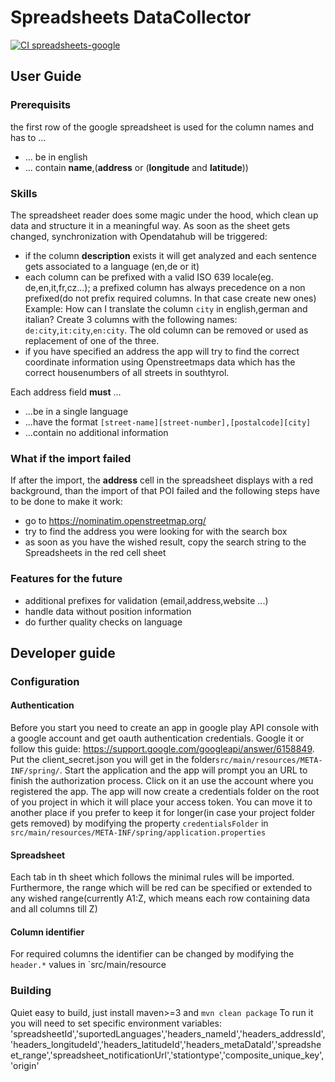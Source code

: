 <!--
SPDX-FileCopyrightText: 2024 NOI Techpark <digital@noi.bz.it>
SPDX-FileCopyrightText: NOI Techpark <digital@noi.bz.it>

SPDX-License-Identifier: CC0-1.0
-->

Spreadsheets DataCollector
======================

[![CI spreadsheets-google](https://github.com/noi-techpark/bdp-commons/actions/workflows/ci-spreadsheets-google.yml/badge.svg)](https://github.com/noi-techpark/bdp-commons/actions/workflows/ci-spreadsheets-google.yml)

## User Guide
### Prerequisits

the first row of the google spreadsheet is used for the column names and has to ...
- ... be in english
- ... contain **name**,(**address** or (**longitude** and **latitude**))

### Skills
The spreadsheet reader does some magic under the hood, which clean up data and structure it in a meaningful way. As soon as the sheet gets changed, synchronization with Opendatahub will be triggered:
- if the column **description** exists it will get analyzed and each sentence gets associated to a language (en,de or it)
- each column can be prefixed with a valid ISO 639 locale(eg. de,en,it,fr,cz...); a prefixed column has always precedence on a non prefixed(do not prefix required columns. In that case create new ones) Example: How can I translate the column `city` in english,german and italian? Create 3 columns with the following names:  `de:city`,`it:city`,`en:city`. The old column can be removed or used as replacement of one of the three.
- if you have specified an address the app will try to find the correct coordinate information using Openstreetmaps data which has the correct housenumbers of all streets in southtyrol. 

Each address field **must** ...
- ...be in a single language
- ...have the format `[street-name][street-number],[postalcode][city]`
- ...contain no additional information

### What if the import failed
If after the import, the **address** cell in the spreadsheet displays with a red background, than the import of that POI failed and the following steps have to be done to make it work:
- go to https://nominatim.openstreetmap.org/
- try to find the address you were looking for with the search box
- as soon as you have the wished result, copy the search string to the Spreadsheets in the red cell sheet

### Features for the future
- additional prefixes for validation (email,address,website ...)
- handle data without position information
- do further quality checks on language

## Developer guide

### Configuration

#### Authentication
Before you start you need to create an app in google play API console with a google account and get oauth authentication credentials. Google it or follow this guide: https://support.google.com/googleapi/answer/6158849.
Put the client_secret.json you will get in the folder`src/main/resources/META-INF/spring/`. Start the application and the app will prompt you an URL to finish the authorization process. Click on it an use the account where you registered the app. The app will now create a credentials folder on the root of you project in which it will place your access token. You can move it to another place if you prefer to keep it for longer(in case your project folder gets removed) by modifying the property `credentialsFolder` in `src/main/resources/META-INF/spring/application.properties`
#### Spreadsheet
Each tab in th sheet which follows the minimal rules will be imported. Furthermore, the range which will be red can be specified or extended to any wished range(currently A1:Z, which means each row containing data and all columns till Z)

#### Column identifier
For required columns the identifier can be changed by modifying the `header.*` values in `src/main/resource


### Building
Quiet easy to build, just install maven>=3 and `mvn clean package`
To run it you will need to set specific environment variables:
'spreadsheetId','suportedLanguages','headers_nameId','headers_addressId','headers_longitudeId','headers_latitudeId','headers_metaDataId','spreadsheet_range','spreadsheet_notificationUrl','stationtype','composite_unique_key','origin'

